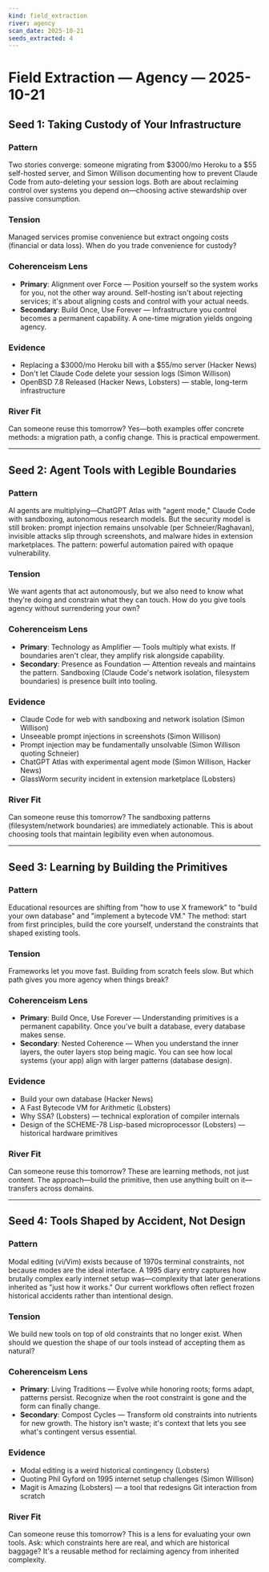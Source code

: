 ```yaml
---
kind: field_extraction
river: agency
scan_date: 2025-10-21
seeds_extracted: 4
---
```


# Field Extraction — Agency — 2025-10-21

## Seed 1: Taking Custody of Your Infrastructure

### Pattern
Two stories converge: someone migrating from $3000/mo Heroku to a $55 self-hosted server, and Simon Willison documenting how to prevent Claude Code from auto-deleting your session logs. Both are about reclaiming control over systems you depend on—choosing active stewardship over passive consumption.

### Tension
Managed services promise convenience but extract ongoing costs (financial or data loss). When do you trade convenience for custody?

### Coherenceism Lens
- **Primary**: Alignment over Force — Position yourself so the system works for you, not the other way around. Self-hosting isn't about rejecting services; it's about aligning costs and control with your actual needs.
- **Secondary**: Build Once, Use Forever — Infrastructure you control becomes a permanent capability. A one-time migration yields ongoing agency.

### Evidence
- Replacing a $3000/mo Heroku bill with a $55/mo server (Hacker News)
- Don't let Claude Code delete your session logs (Simon Willison)
- OpenBSD 7.8 Released (Hacker News, Lobsters) — stable, long-term infrastructure

### River Fit
Can someone reuse this tomorrow? Yes—both examples offer concrete methods: a migration path, a config change. This is practical empowerment.

---

## Seed 2: Agent Tools with Legible Boundaries

### Pattern
AI agents are multiplying—ChatGPT Atlas with "agent mode," Claude Code with sandboxing, autonomous research models. But the security model is still broken: prompt injection remains unsolvable (per Schneier/Raghavan), invisible attacks slip through screenshots, and malware hides in extension marketplaces. The pattern: powerful automation paired with opaque vulnerability.

### Tension
We want agents that act autonomously, but we also need to know what they're doing and constrain what they can touch. How do you give tools agency without surrendering your own?

### Coherenceism Lens
- **Primary**: Technology as Amplifier — Tools multiply what exists. If boundaries aren't clear, they amplify risk alongside capability.
- **Secondary**: Presence as Foundation — Attention reveals and maintains the pattern. Sandboxing (Claude Code's network isolation, filesystem boundaries) is presence built into tooling.

### Evidence
- Claude Code for web with sandboxing and network isolation (Simon Willison)
- Unseeable prompt injections in screenshots (Simon Willison)
- Prompt injection may be fundamentally unsolvable (Simon Willison quoting Schneier)
- ChatGPT Atlas with experimental agent mode (Simon Willison, Hacker News)
- GlassWorm security incident in extension marketplace (Lobsters)

### River Fit
Can someone reuse this tomorrow? The sandboxing patterns (filesystem/network boundaries) are immediately actionable. This is about choosing tools that maintain legibility even when autonomous.

---

## Seed 3: Learning by Building the Primitives

### Pattern
Educational resources are shifting from "how to use X framework" to "build your own database" and "implement a bytecode VM." The method: start from first principles, build the core yourself, understand the constraints that shaped existing tools.

### Tension
Frameworks let you move fast. Building from scratch feels slow. But which path gives you more agency when things break?

### Coherenceism Lens
- **Primary**: Build Once, Use Forever — Understanding primitives is a permanent capability. Once you've built a database, every database makes sense.
- **Secondary**: Nested Coherence — When you understand the inner layers, the outer layers stop being magic. You can see how local systems (your app) align with larger patterns (database design).

### Evidence
- Build your own database (Hacker News)
- A Fast Bytecode VM for Arithmetic (Lobsters)
- Why SSA? (Lobsters) — technical exploration of compiler internals
- Design of the SCHEME-78 Lisp-based microprocessor (Lobsters) — historical hardware primitives

### River Fit
Can someone reuse this tomorrow? These are learning methods, not just content. The approach—build the primitive, then use anything built on it—transfers across domains.

---

## Seed 4: Tools Shaped by Accident, Not Design

### Pattern
Modal editing (vi/Vim) exists because of 1970s terminal constraints, not because modes are the ideal interface. A 1995 diary entry captures how brutally complex early internet setup was—complexity that later generations inherited as "just how it works." Our current workflows often reflect frozen historical accidents rather than intentional design.

### Tension
We build new tools on top of old constraints that no longer exist. When should we question the shape of our tools instead of accepting them as natural?

### Coherenceism Lens
- **Primary**: Living Traditions — Evolve while honoring roots; forms adapt, patterns persist. Recognize when the root constraint is gone and the form can finally change.
- **Secondary**: Compost Cycles — Transform old constraints into nutrients for new growth. The history isn't waste; it's context that lets you see what's contingent versus essential.

### Evidence
- Modal editing is a weird historical contingency (Lobsters)
- Quoting Phil Gyford on 1995 internet setup challenges (Simon Willison)
- Magit is Amazing (Lobsters) — a tool that redesigns Git interaction from scratch

### River Fit
Can someone reuse this tomorrow? This is a lens for evaluating your own tools. Ask: which constraints here are real, and which are historical baggage? It's a reusable method for reclaiming agency from inherited complexity.
